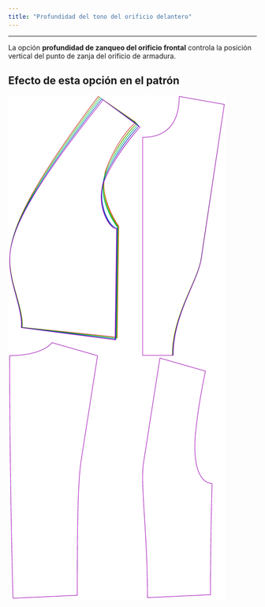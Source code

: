 ```yaml
---
title: "Profundidad del tono del orificio delantero"
---
```


***

La opción **profundidad de zanqueo del orificio frontal** controla la posición vertical del punto de zanja del orificio de armadura.

## Efecto de esta opción en el patrón

![Esta imagen muestra el efecto de esta opción al superponer varias variantes que tienen un valor diferente para esta opción](noble_frontarmholepitchdepth_sample.svg "Efecto de esta opción en el patrón")
